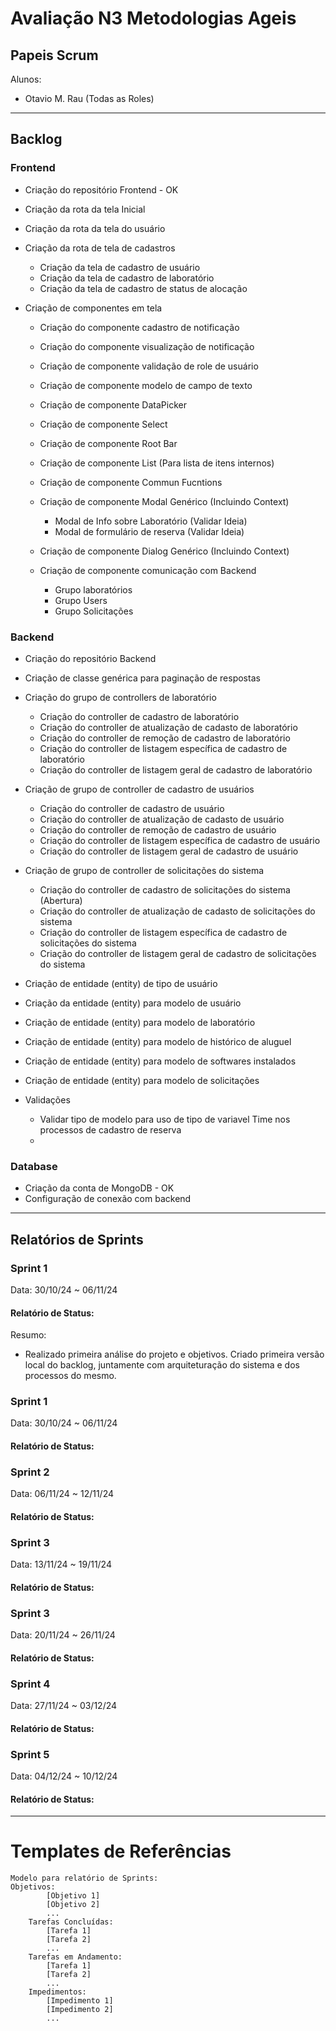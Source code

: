 # Avaliação N3 Metodologias Ageis

## Papeis Scrum

Alunos: 
- Otavio M. Rau (Todas as Roles)

---
## Backlog

### Frontend
- Criação do repositório Frontend - OK
- Criação da rota da tela Inicial
- Criação da rota da tela do usuário
- Criação da rota de tela de cadastros
  - Criação da tela de cadastro de usuário
  - Criação da tela de cadastro de laboratório
  - Criação da tela de cadastro de status de alocação

- Criação de componentes em tela
  - Criação do componente cadastro de notificação
  - Criação do componente visualização de notificação
  - Criação de componente validação de role de usuário
  - Criação de componente modelo de campo de texto
  - Criação de componente DataPicker
  - Criação de componente Select
  - Criação de componente Root Bar
  - Criação de componente List (Para lista de itens internos)
  - Criação de componente Commun Fucntions
  - Criação de componente Modal Genérico (Incluindo Context)
    - Modal de Info sobre Laboratório (Validar Ideia)
    - Modal de formulário de reserva (Validar Ideia)
  - Criação de componente Dialog Genérico (Incluindo Context)

  - Criação de componente comunicação com Backend
    - Grupo laboratórios
    - Grupo Users
    - Grupo Solicitações

### Backend
- Criação do repositório Backend
- Criação de classe genérica para paginação de respostas

- Criação do grupo de controllers de laboratório
  - Criação do controller de cadastro de laboratório
  - Criação do controller de atualização de cadasto de laboratório
  - Criação do controller de remoção de cadastro de laboratório
  - Criação do controller de listagem específica de cadastro de laboratório
  - Criação do controller de listagem geral de cadastro de laboratório

- Criação de grupo de controller de cadastro de usuários
  - Criação do controller de cadastro de usuário
  - Criação do controller de atualização de cadasto de usuário
  - Criação do controller de remoção de cadastro de usuário
  - Criação do controller de listagem específica de cadastro de usuário
  - Criação do controller de listagem geral de cadastro de usuário

- Criação de grupo de controller de solicitações do sistema
  - Criação do controller de cadastro de solicitações do sistema (Abertura)
  - Criação do controller de atualização de cadasto de solicitações do sistema
  - Criação do controller de listagem específica de cadastro de solicitações do sistema
  - Criação do controller de listagem geral de cadastro de solicitações do sistema

- Criação de entidade (entity) de tipo de usuário
- Criação da entidade (entity) para modelo de usuário
- Criação de entidade (entity) para modelo de laboratório
- Criação de entidade (entity) para modelo de histórico de aluguel
- Criação de entidade (entity) para modelo de softwares instalados
- Criação de entidade (entity) para modelo de solicitações

- Validações
  - Validar tipo de modelo para uso de tipo de variavel Time nos processos de cadastro de reserva
  -

### Database
- Criação da conta de MongoDB - OK
- Configuração de conexão com backend

---
## Relatórios de Sprints

### Sprint 1
Data: 30/10/24 ~ 06/11/24

#### Relatório de Status:
Resumo:
- Realizado primeira análise do projeto e objetivos. Criado primeira versão local do backlog, juntamente com arquiteturação do sistema e dos processos do mesmo.

### Sprint 1
Data: 30/10/24 ~ 06/11/24

#### Relatório de Status:

### Sprint 2

Data: 06/11/24 ~ 12/11/24
#### Relatório de Status:

### Sprint 3

Data: 13/11/24 ~ 19/11/24
#### Relatório de Status:


### Sprint 3

Data: 20/11/24 ~ 26/11/24
#### Relatório de Status:

### Sprint 4

Data: 27/11/24 ~ 03/12/24
#### Relatório de Status:

### Sprint 5

Data: 04/12/24 ~ 10/12/24
#### Relatório de Status:

---
# Templates de Referências
```
Modelo para relatório de Sprints:
Objetivos:
        [Objetivo 1]
        [Objetivo 2]
        ...
    Tarefas Concluídas:
        [Tarefa 1]
        [Tarefa 2]
        ...
    Tarefas em Andamento:
        [Tarefa 1]
        [Tarefa 2]
        ...
    Impedimentos:
        [Impedimento 1]
        [Impedimento 2]
        ...
```
